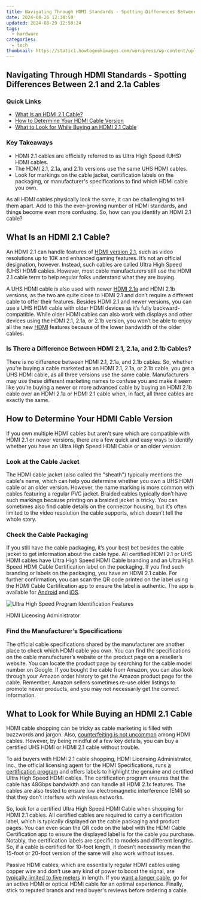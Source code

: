 ```yaml
---
title: Navigating Through HDMI Standards - Spotting Differences Between 2.1 and 2.1a Cables
date: 2024-08-26 12:38:59
updated: 2024-08-29 12:50:24
tags:
  - hardware
categories:
  - tech
thumbnail: https://static1.howtogeekimages.com/wordpress/wp-content/uploads/2024/03/52680939943_5b68c0aa6a_o.jpg
---
```


## Navigating Through HDMI Standards - Spotting Differences Between 2.1 and 2.1a Cables

### Quick Links

* [What Is an HDMI 2.1 Cable?](https://vimeo-videos.techidaily.com/updated-secure-your-media-download-vimeo-to-mp4/)
* [How to Determine Your HDMI Cable Version](https://buynow-tips.techidaily.com/beantech-bitwatch-s1-plus-review/)
* [What to Look for While Buying an HDMI 2.1 Cable](https://youtube-clips.techidaily.com/new-7-top-rated-free-mobile-apps-for-video-downloads/)

### Key Takeaways

* HDMI 2.1 cables are officially referred to as Ultra High Speed (UHS) HDMI cables.
* The HDMI 2.1, 2.1a, and 2.1b versions use the same UHS HDMI cables.
* Look for markings on the cable jacket, certification labels on the packaging, or manufacturer's specifications to find which HDMI cable you own.

 As all HDMI cables physically look the same, it can be challenging to tell them apart. Add to this the ever-growing number of HDMI standards, and things become even more confusing. So, how can you identify an HDMI 2.1 cable?

##  What Is an HDMI 2.1 Cable?

 An HDMI 2.1 can handle features of [HDMI version 2.1](https://screen-mirror.techidaily.com/apple-iphone-12-pro-screen-mirroring-you-must-know-drfone-by-drfone-ios/), such as video resolutions up to 10K and enhanced gaming features. It’s not an official designation, however. Instead, such cables are called Ultra High Speed (UHS) HDMI cables. However, most cable manufacturers still use the HDMI 2.1 cable term to help regular folks understand what they are buying.

 A UHS HDMI cable is also used with newer [HDMI 2.1a](https://instagram-videos.techidaily.com/new-mastering-instagram-boosting-post-engagement-strategies/) and HDMI 2.1b versions, as the two are quite close to HDMI 2.1 and don’t require a different cable to offer their features. Besides HDMI 2.1 and newer versions, you can use a UHS HDMI cable with older HDMI devices as it’s fully backward-compatible. While older HDMI cables can also work with displays and other devices using the HDMI 2.1, 2.1a, or 2.1b version, you won’t be able to enjoy all the new [HDMI](https://extra-lessons.techidaily.com/new-color-space-comparison-srgb-vs-rgb/) features because of the lower bandwidth of the older cables.

###  Is There a Difference Between HDMI 2.1, 2.1a, and 2.1b Cables?

 There is no difference between HDMI 2.1, 2.1a, and 2.1b cables. So, whether you’re buying a cable marketed as an HDMI 2.1, 2.1a, or 2.1b cable, you get a UHS HDMI cable, as all three versions use the same cable. Manufacturers may use these different marketing names to confuse you and make it seem like you’re buying a newer or more advanced cable by buying an HDMI 2.1b cable over an HDMI 2.1a or HDMI 2.1 cable when, in fact, all three cables are exactly the same.

##  How to Determine Your HDMI Cable Version

 If you own multiple HDMI cables but aren’t sure which are compatible with HDMI 2.1 or newer versions, there are a few quick and easy ways to identify whether you have an Ultra High Speed HDMI Cable or an older version.

###  Look at the Cable Jacket

 The HDMI cable jacket (also called the "sheath") typically mentions the cable's name, which can help you determine whether you own a UHS HDMI cable or an older version. However, the name marking is more common with cables featuring a regular PVC jacket. Braided cables typically don’t have such markings because printing on a braided jacket is tricky. You can sometimes also find cable details on the connector housing, but it’s often limited to the video resolution the cable supports, which doesn’t tell the whole story.

###  Check the Cable Packaging

 If you still have the cable packaging, it’s your best bet besides the cable jacket to get information about the cable type. All certified HDMI 2.1 or UHS HDMI cables have Ultra High Speed HDMI Cable branding and an Ultra High Speed HDMI Cable Certification label on the packaging. If you find such branding or labels on the packaging, you have an HDMI 2.1 cable. For further confirmation, you can scan the QR code printed on the label using the HDMI Cable Certification app to ensure the label is authentic. The app is available for [Android](https://www.anrdoezrs.net/links/3607085/type/dlg/sid/UUhtgUeUpU2002900/https://play.google.com/store/apps/details?id=com.authenticvision.android.hdmi) and [iOS](https://apps.apple.com/us/app/hdmi-cable-certification/id1065242072).

![Ultra High Speed Program Identification Features](https://static1.howtogeekimages.com/wordpress/wp-content/uploads/2024/04/uhs_program_identification_hdmi_la.jpg) 

HDMI Licensing Administrator

###  Find the Manufacturer’s Specifications

 The official cable specifications shared by the manufacturer are another place to check which HDMI cable you own. You can find the specifications on the cable manufacturer’s website or the product page on a reseller’s website. You can locate the product page by searching for the cable model number on Google. If you bought the cable from Amazon, you can also look through your Amazon order history to get the Amazon product page for the cable. Remember, Amazon sellers sometimes re-use older listings to promote newer products, and you may not necessarily get the correct information.

##  What to Look for While Buying an HDMI 2.1 Cable

 HDMI cable shopping can be tricky as cable marketing is filled with buzzwords and jargon. Also, [counterfeiting is not uncommon](https://desktop-recording.techidaily.com/new-2024-approved-top-5-internet-based-movie-recording-systems/) among HDMI cables. However, by being mindful of a few key details, you can buy a certified UHS HDMI or HDMI 2.1 cable without trouble.

 To aid buyers with HDMI 2.1 cable shopping, HDMI Licensing Administrator, Inc., the official licensing agent for the HDMI Specifications, runs [a certification program](https://www.hdmi.org/spec21sub/ultrahighspeedcable) and offers labels to highlight the genuine and certified Ultra High Speed HDMI cables. The certification program ensures that the cable has 48Gbps bandwidth and can handle all HDMI 2.1x features. The cables are also tested to ensure low electromagnetic interference (EMI) so that they don’t interfere with wireless networks.

 So, look for a certified Ultra High Speed HDMI Cable when shopping for HDMI 2.1 cables. All certified cables are required to carry a certification label, which is typically displayed on the cable packaging and product pages. You can even scan the QR code on the label with the HDMI Cable Certification app to ensure the displayed label is for the cable you purchase. Notably, the certification labels are specific to models and different lengths. So, if a cable is certified for 10-foot length, it doesn’t necessarily mean the 15-foot or 20-foot version of the same will also work without issues.

 Passive HDMI cables, which are essentially regular HDMI cables using copper wire and don’t use any kind of power to boost the signal, are [typically limited to five meters](https://extra-skills.techidaily.com/new-proven-strategies-for-picking-the-most-accurate-free-srt-tools/) in length. If you [want a longer cable](https://youtube-stream.techidaily.com/2024-approved-source-unlimited-stock-media-from-top-tier-4-youtube-channels/), go for an active HDMI or optical HDMI cable for an optimal experience. Finally, stick to reputed brands and read buyer's reviews before ordering a cable.

<ins class="adsbygoogle"
     style="display:block"
     data-ad-format="autorelaxed"
     data-ad-client="ca-pub-7571918770474297"
     data-ad-slot="1223367746"></ins>



<ins class="adsbygoogle"
     style="display:block"
     data-ad-client="ca-pub-7571918770474297"
     data-ad-slot="8358498916"
     data-ad-format="auto"
     data-full-width-responsive="true"></ins>
